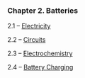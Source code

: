 <h3 class="title">Chapter 2. Batteries</h3>
<div class="quad-grid">
    <div></div>
    <div>
        <p class="main-text small-text">2.1 – <a href="#/electricity">Electricity</a></p>
        <p class="main-text small-text">2.2 – <a href="#/circuits">Circuits</a></p>
    </div>
    <div>
        <p class="main-text small-text">2.3 – <a href="#/electrochemistry">Electrochemistry</a></p>
        <p class="main-text small-text">2.4 – <a href="#/battery-charging">Battery Charging</a></p>
    </div>
    <div></div>
</div>
<script type="text/p5" src="/sketches/chapter-2/preview.js"></script>
